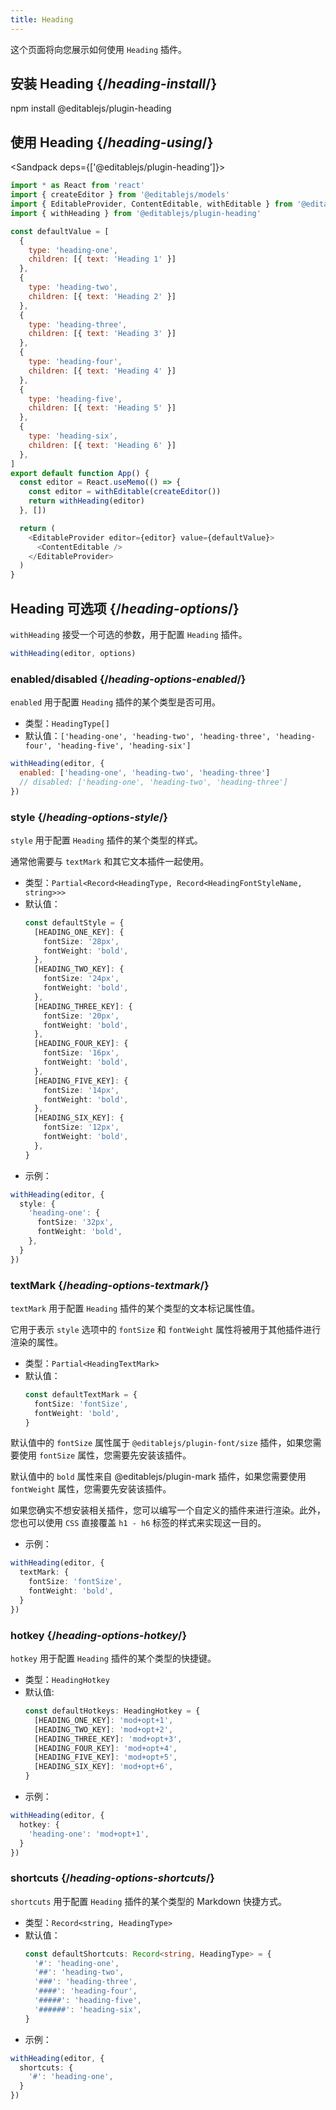 ```yaml
---
title: Heading
---
```


<Intro>

这个页面将向您展示如何使用 `Heading` 插件。

</Intro>

## 安装 Heading {/*heading-install*/}

<TerminalBlock>

npm install @editablejs/plugin-heading

</TerminalBlock>

## 使用 Heading {/*heading-using*/}

<Sandpack deps={['@editablejs/plugin-heading']}>

```js
import * as React from 'react'
import { createEditor } from '@editablejs/models'
import { EditableProvider, ContentEditable, withEditable } from '@editablejs/editor'
import { withHeading } from '@editablejs/plugin-heading'

const defaultValue = [
  {
    type: 'heading-one',
    children: [{ text: 'Heading 1' }]
  },
  {
    type: 'heading-two',
    children: [{ text: 'Heading 2' }]
  },
  {
    type: 'heading-three',
    children: [{ text: 'Heading 3' }]
  },
  {
    type: 'heading-four',
    children: [{ text: 'Heading 4' }]
  },
  {
    type: 'heading-five',
    children: [{ text: 'Heading 5' }]
  },
  {
    type: 'heading-six',
    children: [{ text: 'Heading 6' }]
  },
]
export default function App() {
  const editor = React.useMemo(() => {
    const editor = withEditable(createEditor())
    return withHeading(editor)
  }, [])

  return (
    <EditableProvider editor={editor} value={defaultValue}>
      <ContentEditable />
    </EditableProvider>
  )
}

```

</Sandpack>

## Heading 可选项 {/*heading-options*/}

`withHeading` 接受一个可选的参数，用于配置 `Heading` 插件。

```js
withHeading(editor, options)
```

### enabled/disabled {/*heading-options-enabled*/}

`enabled` 用于配置 `Heading` 插件的某个类型是否可用。

- 类型：`HeadingType[]`
- 默认值：`['heading-one', 'heading-two', 'heading-three', 'heading-four', 'heading-five', 'heading-six']`

```js
withHeading(editor, {
  enabled: ['heading-one', 'heading-two', 'heading-three']
  // disabled: ['heading-one', 'heading-two', 'heading-three']
})
```

### style {/*heading-options-style*/}

`style` 用于配置 `Heading` 插件的某个类型的样式。

通常他需要与 `textMark` 和其它文本插件一起使用。

- 类型：`Partial<Record<HeadingType, Record<HeadingFontStyleName, string>>>`
- 默认值：
  ```ts
  const defaultStyle = {
    [HEADING_ONE_KEY]: {
      fontSize: '28px',
      fontWeight: 'bold',
    },
    [HEADING_TWO_KEY]: {
      fontSize: '24px',
      fontWeight: 'bold',
    },
    [HEADING_THREE_KEY]: {
      fontSize: '20px',
      fontWeight: 'bold',
    },
    [HEADING_FOUR_KEY]: {
      fontSize: '16px',
      fontWeight: 'bold',
    },
    [HEADING_FIVE_KEY]: {
      fontSize: '14px',
      fontWeight: 'bold',
    },
    [HEADING_SIX_KEY]: {
      fontSize: '12px',
      fontWeight: 'bold',
    },
  }
  ```
- 示例：

```ts
withHeading(editor, {
  style: {
    'heading-one': {
      fontSize: '32px',
      fontWeight: 'bold',
    },
  }
})
```

### textMark {/*heading-options-textmark*/}

`textMark` 用于配置 `Heading` 插件的某个类型的文本标记属性值。

它用于表示 `style` 选项中的 `fontSize` 和 `fontWeight` 属性将被用于其他插件进行渲染的属性。

- 类型：`Partial<HeadingTextMark>`
- 默认值：
  ```ts
  const defaultTextMark = {
    fontSize: 'fontSize',
    fontWeight: 'bold',
  }
  ```
默认值中的 `fontSize` 属性属于 `@editablejs/plugin-font/size` 插件，如果您需要使用 `fontSize` 属性，您需要先安装该插件。

默认值中的 `bold` 属性来自 @editablejs/plugin-mark 插件，如果您需要使用 `fontWeight` 属性，您需要先安装该插件。

如果您确实不想安装相关插件，您可以编写一个自定义的插件来进行渲染。此外，您也可以使用 `CSS` 直接覆盖 `h1 - h6` 标签的样式来实现这一目的。

- 示例：

```ts
withHeading(editor, {
  textMark: {
    fontSize: 'fontSize',
    fontWeight: 'bold',
  }
})
```

### hotkey {/*heading-options-hotkey*/}

`hotkey` 用于配置 `Heading` 插件的某个类型的快捷键。

- 类型：`HeadingHotkey`
- 默认值:
  ```ts
  const defaultHotkeys: HeadingHotkey = {
    [HEADING_ONE_KEY]: 'mod+opt+1',
    [HEADING_TWO_KEY]: 'mod+opt+2',
    [HEADING_THREE_KEY]: 'mod+opt+3',
    [HEADING_FOUR_KEY]: 'mod+opt+4',
    [HEADING_FIVE_KEY]: 'mod+opt+5',
    [HEADING_SIX_KEY]: 'mod+opt+6',
  }
  ```
- 示例：

```ts
withHeading(editor, {
  hotkey: {
    'heading-one': 'mod+opt+1',
  }
})
```

### shortcuts {/*heading-options-shortcuts*/}

`shortcuts` 用于配置 `Heading` 插件的某个类型的 Markdown 快捷方式。

- 类型：`Record<string, HeadingType>`
- 默认值：
  ```ts
  const defaultShortcuts: Record<string, HeadingType> = {
    '#': 'heading-one',
    '##': 'heading-two',
    '###': 'heading-three',
    '####': 'heading-four',
    '#####': 'heading-five',
    '######': 'heading-six',
  }
  ```
- 示例：

```ts
withHeading(editor, {
  shortcuts: {
    '#': 'heading-one',
  }
})
```
